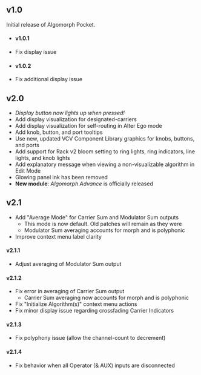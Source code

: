 ## v1.0
Initial release of Algomorph Pocket. 
  
* #### v1.0.1
 * Fix display issue  

* #### v1.0.2
 * Fix additional display issue

## v2.0
* *Display button now lights up when pressed!* 
* Add display visualization for designated-carriers  
* Add display visualization for self-routing in Alter Ego mode  
* Add knob, button, and port tooltips  
* Use new, updated VCV Component Library graphics for knobs, buttons, and ports  
* Add support for Rack v2 bloom setting to ring lights, ring indicators, line lights, and knob lights  
* Add explanatory message when viewing a non-visualizable algorithm in Edit Mode
* Glowing panel ink has been removed
* **New module**: *Algomorph Advance* is officially released

## v2.1
* Add "Average Mode" for Carrier Sum and Modulator Sum outputs
  * This mode is now default. Old patches will remain as they were
  * Modulator Sum averaging accounts for morph and is polyphonic
* Improve context menu label clarity

#### v2.1.1
* Adjust averaging of Modulator Sum output

#### v2.1.2
* Fix error in averaging of Carrier Sum output
  * Carrier Sum averaging now accounts for morph and is polyphonic
* Fix "Initialize Algorithm(s)" context menu actions
* Fix minor display issue regarding crossfading Carrier Indicators

#### v2.1.3
* Fix polyphony issue (allow the channel-count to decrement)

#### v2.1.4
* Fix behavior when all Operator (& AUX) inputs are disconnected
